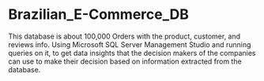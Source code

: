 # Brazilian_E-Commerce_DB
 This database is about 100,000 Orders with the product, customer, and reviews info. Using Microsoft SQL Server Management Studio and running queries on it, to get data insights that the decision makers of the companies can use to make their decision based on information extracted from the database.
